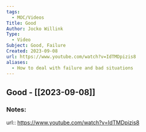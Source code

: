 ```yaml
---
tags:
  - MOC/Videos
Title: Good
Author: Jocko Willink
Type:
  - Video
Subject: Good, Failure
Created: 2023-09-08
url: https://www.youtube.com/watch?v=IdTMDpizis8
aliases:
  - How to deal with failure and bad situations
---
```

## Good - [[2023-09-08]]
### Notes: 
url:: https://www.youtube.com/watch?v=IdTMDpizis8
